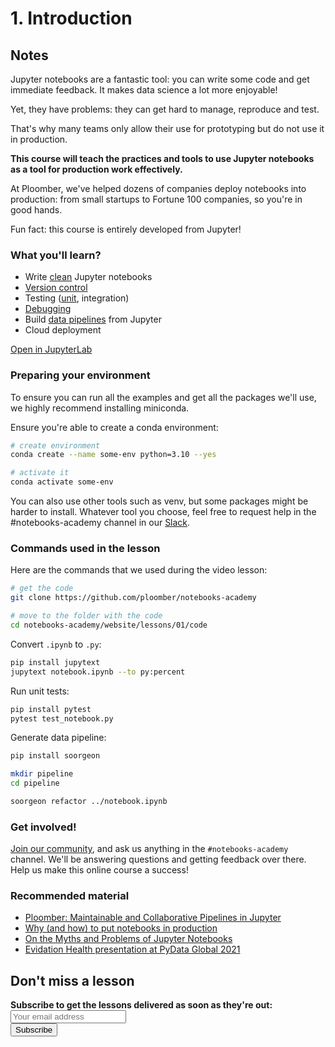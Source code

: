 # 1. Introduction

## Notes

Jupyter notebooks are a fantastic tool: you can write some code and get immediate feedback. It makes data science a lot more enjoyable!

Yet, they have problems: they can get hard to manage, reproduce and test. 

That's why many teams only allow their use for prototyping but do not use it in production.

**This course will teach the practices and tools to use Jupyter notebooks as a tool for production work effectively.**

At Ploomber, we've helped dozens of companies deploy notebooks into production: from small startups to Fortune 100 companies, so you're in good hands.

Fun fact: this course is entirely developed from Jupyter!

### What you'll learn?

- Write [clean](https://github.com/ploomber/notebooks-academy/blob/main/website/lessons/01/code/notebook.ipynb) Jupyter notebooks
- [Version control](https://github.com/ploomber/notebooks-academy/blob/main/website/lessons/01/code/notebook.py)
- Testing ([unit](https://github.com/ploomber/notebooks-academy/blob/main/website/lessons/01/code/test_notebook.py), integration)
- [Debugging](https://github.com/ploomber/notebooks-academy/blob/main/website/lessons/01/code/debugging.ipynb)
- Build [data pipelines](https://github.com/ploomber/notebooks-academy/tree/main/website/lessons/01/code/pipeline) from Jupyter
- Cloud deployment


<div id="jupyterlab-div">
  <a href="https://binder.ploomber.io/v2/gh/ploomber/binder-env/main?urlpath=git-pull%3Frepo%3Dhttps%253A%252F%252Fgithub.com%252Fploomber%252Fnotebooks-academy%26urlpath%3Dlab%252Ftree%252Fnotebooks-academy%252Fwebsite%252Flessons%252F01%252Fcode%26branch%3Dmain" id="open-in-jupyterlab">Open in JupyterLab</a>
</div>


### Preparing your environment

To ensure you can run all the examples and get all the packages we'll use, we highly recommend installing miniconda.

Ensure you're able to create a conda environment:

```sh
# create environment
conda create --name some-env python=3.10 --yes

# activate it
conda activate some-env
```

You can also use other tools such as venv, but some packages might be harder to install. Whatever tool you choose, feel free to request help in the #notebooks-academy channel in our [Slack](https://ploomber.io/community).

### Commands used in the lesson

Here are the commands that we used during the video lesson:

```sh
# get the code
git clone https://github.com/ploomber/notebooks-academy

# move to the folder with the code
cd notebooks-academy/website/lessons/01/code
```

Convert `.ipynb` to `.py`:

```sh
pip install jupytext
jupytext notebook.ipynb --to py:percent
```

Run unit tests:

```sh
pip install pytest
pytest test_notebook.py
```

Generate data pipeline:

```sh
pip install soorgeon

mkdir pipeline
cd pipeline

soorgeon refactor ../notebook.ipynb
```

### Get involved!

[Join our community](https://ploomber.io/community), and ask us anything in the `#notebooks-academy` channel. We'll be answering questions and getting feedback over there. Help us make this online course a success!

### Recommended material

- [Ploomber: Maintainable and Collaborative Pipelines in Jupyter](https://blog.jupyter.org/ploomber-maintainable-and-collaborative-pipelines-in-jupyter-acb3ad2101a7)
- [Why (and how) to put notebooks in production](https://ploomber.io/blog/nbs-production)
- [On the Myths and Problems of Jupyter Notebooks](https://ploomber.io/blog/nbs-myths/)
- [Evidation Health presentation at PyData Global 2021](https://www.youtube.com/watch?v=cFpUBiSgDwU)

## Don't miss a lesson

<div id="newsletter">
<div class="newsletter-copy"><b>Subscribe to get the lessons delivered as soon as they're out:</b></div>
<div id="revue-embed">
  <form action="https://www.getrevue.co/profile/ploomber/add_subscriber" method="post" id="revue-form" name="revue-form"  target="_blank">
  <div class="revue-form-group" id="email-text-field">
    <input class="revue-form-field" placeholder="Your email address" type="email" name="member[email]" id="member_email">
  </div>
  <div class="revue-form-actions" id="submit-btn">
    <input type="submit" value="Subscribe" name="member[subscribe]" id="member_submit">
  </div>
  </form>
</div>
</div>

